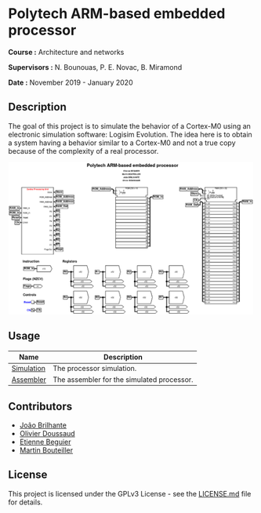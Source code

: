 # Polytech ARM-based embedded processor

**Course :** Architecture and networks

**Supervisors :** N. Bounouas, P. E. Novac, B. Miramond

**Date :** November 2019 - January 2020

## Description

The goal of this project is to simulate the behavior of a Cortex-M0 using an electronic simulation software: Logisim Evolution. The idea here is to obtain a system having a behavior similar to a Cortex-M0 and not a true copy because of the complexity of a real processor.

<img src="docs/images/polytech-arm.png" width="500" alt="Polytech ARM-based embedded processor"/>

## Usage

| Name                   | Description                                |
|------------------------|--------------------------------------------|
| [Simulation](logisim)  | The processor simulation.                  |
| [Assembler](assembler) | The assembler for the simulated processor. |

## Contributors

- [João Brilhante](https://github.com/JoaoBrlt)
- [Olivier Doussaud](https://github.com/Dawwen)
- [Etienne Beguier](https://github.com/EtienneBEGUIER)
- [Martin Bouteiller](https://github.com/mbouteiller)

## License

This project is licensed under the GPLv3 License - see the [LICENSE.md](LICENSE.md) file for details.
